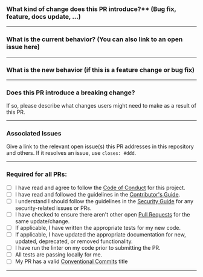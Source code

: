 ### What kind of change does this PR introduce?** (Bug fix, feature, docs update, ...)

---
### What is the current behavior? (You can also link to an open issue here)

---
### What is the new behavior (if this is a feature change or bug fix)

---
### Does this PR introduce a breaking change?
If so, please describe what changes users might need to make as a result of this PR.

---
### Associated Issues
Give a link to the relevant open issue(s) this PR addresses in this repository and others. If it resolves an issue, use `closes: #ddd`.

---
### Required for all PRs:

- [ ] I have read and agree to follow the [Code of Conduct](../../../CODE_OF_CONDUCT.md) for this project.
- [ ] I have read and followed the guidelines in the [Contributor's Guide](../../../CONTRIBUTING.md).
- [ ] I understand I should follow the guidelines in the [Security Guide](../../../SECURITY.md) for any security-related issues or PRs.
- [ ] I have checked to ensure there aren't other open [Pull Requests](../../../pulls) for the same update/change.
- [ ] If applicable, I have written the appropriate tests for my new code.
- [ ] If applicable, I have updated the appropriate documentation for new, updated, deprecated, or removed functionality.
- [ ] I have run the linter on my code prior to submitting the PR.
- [ ] All tests are passing locally for me.
- [ ] My PR has a valid [Conventional Commits](https://www.conventionalcommits.org/en/v1.0.0/#summary) title
---
